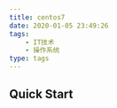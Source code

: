 ```yaml
---
title: centos7
date: 2020-01-05 23:49:26
tags:
    - IT技术
    - 操作系统
type: tags
---
```


## Quick Start
